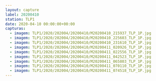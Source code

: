 ```yaml
---
layout: capture
label: 20200410
station: TLP1
date: 2020-04-10 00:00:00+00:00
capturas:
  - imagem: TLP1/2020/202004/20200410/M20200410_215937_TLP_1P.jpg
  - imagem: TLP1/2020/202004/20200410/M20200410_225603_TLP_1P.jpg
  - imagem: TLP1/2020/202004/20200410/M20200410_231610_TLP_1P.jpg
  - imagem: TLP1/2020/202004/20200410/M20200411_020926_TLP_1P.jpg
  - imagem: TLP1/2020/202004/20200410/M20200411_022556_TLP_1P.jpg
  - imagem: TLP1/2020/202004/20200410/M20200411_042523_TLP_1P.jpg
  - imagem: TLP1/2020/202004/20200410/M20200411_065803_TLP_1P.jpg
  - imagem: TLP1/2020/202004/20200410/M20200411_070110_TLP_1P.jpg
  - imagem: TLP1/2020/202004/20200410/M20200411_074518_TLP_1P.jpg
---
```

